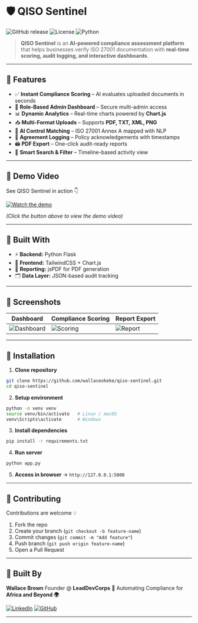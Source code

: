 # 🛡️ QISO Sentinel

![GitHub release](https://img.shields.io/badge/version-1.0-blue)
![License](https://img.shields.io/badge/license-MIT-green)
![Python](https://img.shields.io/badge/python-3.10-blue)

> **QISO Sentinel** is an **AI-powered compliance assessment platform** that helps businesses verify ISO 27001 documentation with **real-time scoring, audit logging, and interactive dashboards**.

---

## 🌟 Features

* ✅ **Instant Compliance Scoring** – AI evaluates uploaded documents in seconds
* 🔐 **Role-Based Admin Dashboard** – Secure multi-admin access
* 📊 **Dynamic Analytics** – Real-time charts powered by **Chart.js**
* 📥 **Multi-Format Uploads** – Supports **PDF, TXT, XML, PNG**
* 🧠 **AI Control Matching** – ISO 27001 Annex A mapped with NLP
* 📝 **Agreement Logging** – Policy acknowledgements with timestamps
* 🖨️ **PDF Export** – One-click audit-ready reports
* 🔎 **Smart Search & Filter** – Timeline-based activity view

---

## 🎥 Demo Video

See QISO Sentinel in action 👇

[![Watch the demo](https://img.shields.io/badge/▶️%20Watch-Demo-red)](QISO%20Sentinel%20_%20ISO%2027001%20Compliance%20Portal%20-%20Google%20Chrome%202025-06-23%2023-59-13.mp4)

*(Click the button above to view the demo video)*

---

## 🚀 Built With

* ⚡ **Backend:** Python Flask
* 🎨 **Frontend:** TailwindCSS + Chart.js
* 📑 **Reporting:** jsPDF for PDF generation
* 🗂️ **Data Layer:** JSON-based audit tracking

---

## 📸 Screenshots

| Dashboard                          | Compliance Scoring             | Report Export                |
| ---------------------------------- | ------------------------------ | ---------------------------- |
| ![Dashboard](assets/dashboard.png) | ![Scoring](assets/scoring.png) | ![Report](assets/report.png) |

---

## 🔧 Installation

1. **Clone repository**

```bash
git clone https://github.com/wallaceokeke/qiso-sentinel.git
cd qiso-sentinel
```

2. **Setup environment**

```bash
python -m venv venv
source venv/bin/activate   # Linux / macOS
venv\Scripts\activate      # Windows
```

3. **Install dependencies**

```bash
pip install -r requirements.txt
```

4. **Run server**

```bash
python app.py
```

5. **Access in browser** → `http://127.0.0.1:5000`

---

## 🤝 Contributing

Contributions are welcome 💡

1. Fork the repo
2. Create your branch (`git checkout -b feature-name`)
3. Commit changes (`git commit -m "Add feature"`)
4. Push branch (`git push origin feature-name`)
5. Open a Pull Request

---

## 👤 Built By

**Wallace Brown**
Founder @ **LeadDevCorps** 🚀
Automating Compliance for **Africa and Beyond 🌍**

[![LinkedIn](https://img.shields.io/badge/LinkedIn--blue?logo=linkedin\&logoColor=white)](https://linkedin.com/in/okekewallace)
[![GitHub](https://img.shields.io/badge/GitHub--black?logo=github\&logoColor=white)](https://github.com/wallaceokeke)

---
